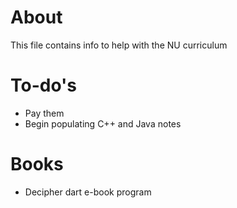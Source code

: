 # About
This file contains info to help with the NU curriculum

# To-do's
- Pay them
- Begin populating C++ and Java notes

# Books
- Decipher dart e-book program